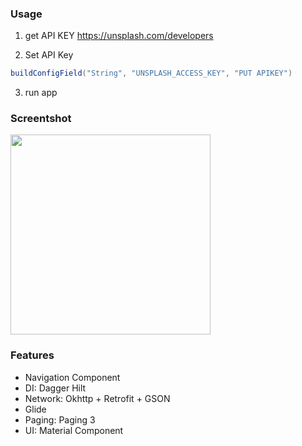 ### Usage

1. get API KEY
https://unsplash.com/developers

2. Set API Key
```groovy
buildConfigField("String", "UNSPLASH_ACCESS_KEY", "PUT APIKEY")
```
3. run app

### Screentshot

<img src="capture.gif" width=320 />

### Features

- Navigation Component
- DI: Dagger Hilt
- Network: Okhttp + Retrofit + GSON
- Glide
- Paging: Paging 3
- UI: Material Component

